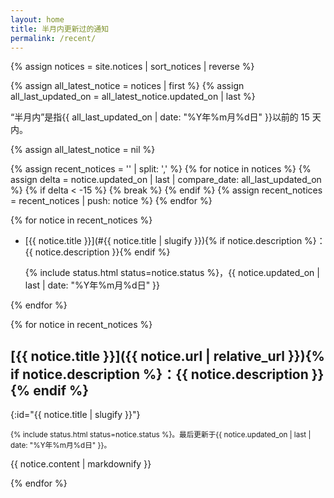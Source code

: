 ```yaml
---
layout: home
title: 半月内更新过的通知
permalink: /recent/
---
```


{% assign notices = site.notices | sort_notices | reverse %}

<aside class='remark'>
    {% assign all_latest_notice = notices | first %}
    {% assign all_last_updated_on = all_latest_notice.updated_on | last %}
    <p>“半月内”是指<time datetime="{{ all_last_updated_on }}">{{ all_last_updated_on | date: "%Y年%m月%d日" }}</time>以前的 15 天内。</p>
    {% assign all_latest_notice = nil %}
</aside>

{% assign recent_notices = '' | split: ',' %}
{% for notice in notices %}
    {% assign delta = notice.updated_on | last | compare_date: all_last_updated_on %}
    {% if delta < -15 %}
        {% break %}
    {% endif %}
    {% assign recent_notices = recent_notices | push: notice %}
{% endfor %}

<!-- Table of Content -->

{% for notice in recent_notices %}
- [{{ notice.title }}](#{{ notice.title | slugify }}){% if notice.description %}：{{ notice.description }}{% endif %}

  {% include status.html status=notice.status %}，<time datetime="{{ notice.updated_on | last }}">{{ notice.updated_on | last | date: "%Y年%m月%d日" }}</time>

{% endfor %}

<!-- Main Content -->

{% for notice in recent_notices %}

## [{{ notice.title }}]({{ notice.url | relative_url }}){% if notice.description %}：{{ notice.description }}{% endif %}
{:id="{{ notice.title | slugify }}"}

<p>
    <small>{% include status.html status=notice.status %}。最后更新于<time datetime="{{ notice.updated_on | last }}">{{ notice.updated_on | last | date: "%Y年%m月%d日" }}</time>。</small>
</p>

{{ notice.content | markdownify }}

{% endfor %}
